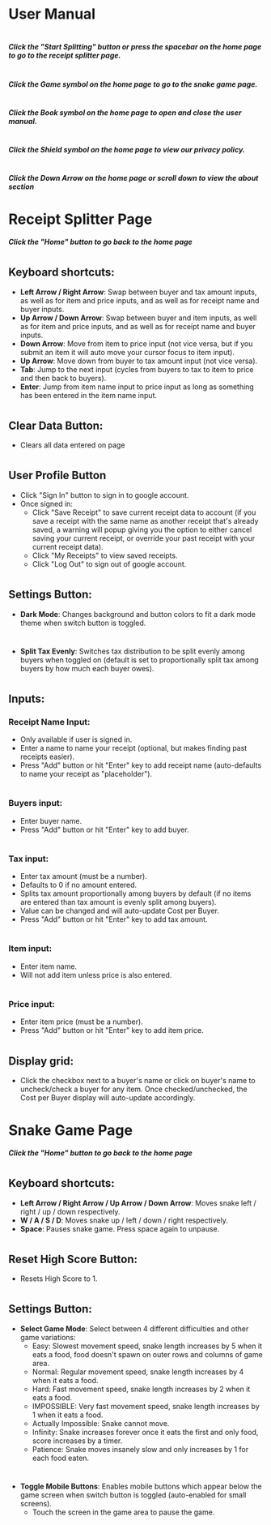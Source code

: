 # **User Manual**

# 
***Click the "Start Splitting" button or press the spacebar on the home page to go to the receipt splitter page.***  
# 
***Click the Game symbol on the home page to go to the snake game page.***
# 
***Click the Book symbol on the home page to open and close the user manual.***
# 
***Click the Shield symbol on the home page to view our privacy policy.***
# 
***Click the Down Arrow on the home page or scroll down to view the about section***
# 
# 
# 
# 

# Receipt Splitter Page
***Click the "Home" button to go back to the home page***
#   
# 
# 
## Keyboard shortcuts:
- **Left Arrow / Right Arrow**: Swap between buyer and tax amount inputs, as well as for item and price inputs, and as well as for receipt name and buyer inputs.
- **Up Arrow / Down Arrow**: Swap between buyer and item inputs, as well as for item and price inputs, and as well as for receipt name and buyer inputs.
- **Down Arrow**: Move from item to price input (not vice versa, but if you submit an item it will auto move your cursor focus to item input).
- **Up Arrow**: Move down from buyer to tax amount input (not vice versa).
- **Tab**: Jump to the next input (cycles from buyers to tax to item to price and then back to buyers).
- **Enter**: Jump from item name input to price input as long as something has been entered in the item name input.
# 
# 

## Clear Data Button:
- Clears all data entered on page
# 
# 

## User Profile Button
- Click "Sign In" button to sign in to google account.
- Once signed in:
    - Click "Save Receipt" to save current receipt data to account (if you save a receipt with the same name as another receipt that's already saved, a warning will popup giving you the option to either cancel saving your current receipt, or override your past receipt with your current receipt data).
    - Click "My Receipts" to view saved receipts.
    - Click "Log Out" to sign out of google account.
# 
# 

## Settings Button:
- **Dark Mode**: Changes background and button colors to fit a dark mode theme when switch button is toggled.
# 
# 

- **Split Tax Evenly**: Switches tax distribution to be split evenly among buyers when toggled on (default is set to proportionally split tax among buyers by how much each buyer owes).
# 
# 

## Inputs:
### Receipt Name Input:
- Only available if user is signed in.
- Enter a name to name your receipt (optional, but makes finding past receipts easier).
- Press "Add" button or hit "Enter" key to add receipt name (auto-defaults to name your receipt as "placeholder").
# 
# 

### Buyers input:
- Enter buyer name.  
- Press "Add" button or hit "Enter" key to add buyer.
# 
# 

### Tax input:
- Enter tax amount (must be a number).
- Defaults to 0 if no amount entered.
- Splits tax amount proportionally among buyers by default (if no items are entered than tax amount is evenly split among buyers).
- Value can be changed and will auto-update Cost per Buyer.
- Press "Add" button or hit "Enter" key to add tax amount.  
# 
# 

### Item input:
- Enter item name.
- Will not add item unless price is also entered. 
# 
#   

### Price input:
- Enter item price (must be a number).
- Press "Add" button or hit "Enter" key to add item price.
# 
# 

## Display grid:
- Click the checkbox next to a buyer's name or click on buyer's name to uncheck/check a buyer for any item. Once checked/unchecked, the Cost per Buyer display will auto-update accordingly.

# 
# 
# 
# Snake Game Page
***Click the "Home" button to go back to the home page***
# 
# 
# 

## Keyboard shortcuts:
- **Left Arrow / Right Arrow / Up Arrow / Down Arrow**: Moves snake left / right / up / down respectively.
- **W / A / S / D**: Moves snake up / left / down / right respectively.
- **Space**: Pauses snake game. Press space again to unpause.
# 
# 

## Reset High Score Button:
- Resets High Score to 1.
# 
# 

## Settings Button:
- **Select Game Mode**: Select between 4 different difficulties and other game variations: 
    - Easy: Slowest movement speed, snake length increases by 5 when it eats a food, food doesn't spawn on outer rows and columns of game area.
    - Normal: Regular movement speed, snake length increases by 4 when it eats a food.
    - Hard: Fast movement speed, snake length increases by 2 when it eats a food.
    - IMPOSSIBLE: Very fast movement speed, snake length increases by 1 when it eats a food.
    - Actually Impossible: Snake cannot move.
    - Infinity: Snake increases forever once it eats the first and only food, score increases by a timer.
    - Patience: Snake moves insanely slow and only increases by 1 for each food eaten.
# 
# 

- **Toggle Mobile Buttons**: Enables mobile buttons which appear below the game screen when switch button is toggled (auto-enabled for small screens). 
    - Touch the screen in the game area to pause the game.

# 